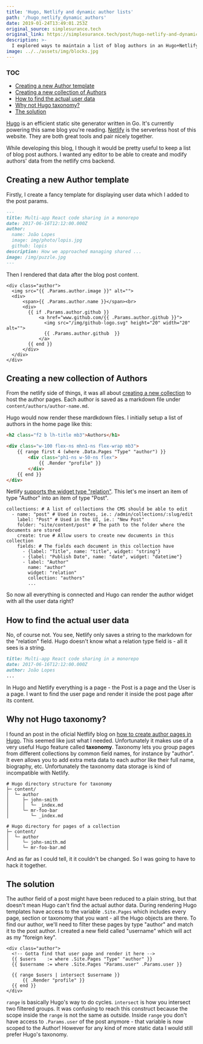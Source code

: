 ```yaml
---
title: 'Hugo, Netlify and dynamic author lists'
path: '/hugo_netlify_dynamic_authors'
date: 2019-01-24T13:49:01.253Z
original_source: simplesurance.tech
original_link: https://simplesurance.tech/post/hugo-netlify-and-dynamic-author-lists/
description: >-
  I explored ways to maintain a list of blog authors in an Hugo+NetlifyCMS blog.
image: ../../assets/img/blocks.jpg
---
```

### TOC
 * [Creating a new Author template](#creating-a-new-author-template)
 * [Creating a new collection of Authors](#creating-a-new-collection-of-authors)
 * [How to find the actual user data](#how-to-find-the-actual-user-data)
 * [Why not Hugo taxonomy?](#why-not-hugo-taxonomy)
 * [The solution](#the-solution)


[Hugo](https://gohugo.io/) is an efficient static site generator written in Go. It's currently powering this same blog you're reading. [Netlify](https://www.netlify.com) is the serverless host of this website. They are both great tools and pair nicely together.

While developing this blog, I though it would be pretty useful to keep a list of blog post authors. I wanted any editor to be able to create and modify authors' data from the netlify cms backend.

## Creating a new Author template

Firstly, I create a fancy template for displaying user data which I added to the post params.

```markdown
---
title: Multi-app React code sharing in a monorepo
date: 2017-06-16T12:12:00.000Z
author:
  name: João Lopes
  image: img/photo/lopis.jpg
  github: lopis
description: How we approached managing shared ...
image: /img/puzzle.jpg
---
```

Then I rendered that data after the blog post content.

```
<div class="author">
  <img src="{{ .Params.author.image }}" alt="">
  <div>
      <span>{{ .Params.author.name }}</span><br>
      <div>
        {{ if .Params.author.github }}
            <a href="www.github.com/{{ .Params.author.github }}">
              <img src="/img/github-logo.svg" height="20" width="20" alt="">
              {{ .Params.author.github  }}
            </a>
        {{ end }}
      </div>
  </div>
</div>
```

## Creating a new collection of Authors

From the netlify side of things, it was all about [creating a new collection](https://www.netlifycms.org/docs/collection-types/) to host the author pages. Each author is saved as a markdown file under `content/authors/author-name.md`.

Hugo would now render these mardkdown files. I initially setup a list of authors in the home page like this:

```html
<h2 class="f2 b lh-title mb3">Authors</h1>

<div class="w-100 flex-ns mhn1-ns flex-wrap mb3">
	{{ range first 4 (where .Data.Pages "Type" "author") }}
		<div class="ph1-ns w-50-ns flex">
			{{ .Render "profile" }}
		</div>
	{{ end }}
</div>
```

Netlify [supports the widget type "relation"](https://www.netlifycms.org/docs/widgets/#relation). This let's me insert an item of type "Author" into an item of type "Post".

```
collections: # A list of collections the CMS should be able to edit
  - name: "post" # Used in routes, ie.: /admin/collections/:slug/edit
    label: "Post" # Used in the UI, ie.: "New Post"
    folder: "site/content/post" # The path to the folder where the documents are stored
    create: true # Allow users to create new documents in this collection
    fields: # The fields each document in this collection have
      - {label: "Title", name: "title", widget: "string"}
      - {label: "Publish Date", name: "date", widget: "datetime"}
      - label: "Author"
        name: "author"
        widget: "relation"
        collection: "authors"
        ...
```

So now all everything is connected and Hugo can render the author widget with all the user data right?

## How to find the actual user data

No, of course not. You see, Netlify only saves a string to the markdown for the "relation" field. Hugo doesn't know what a relation type field is - all it sees is a string.

```markdown
title: Multi-app React code sharing in a monorepo
date: 2017-06-16T12:12:00.000Z
author: João Lopes
...
```

In Hugo and Netlify everything is a page - the Post is a page and the User is a page. I want to find the user page and render it inside the post page after its content.

## Why not Hugo taxonomy?

I found an post in the oficial Netflify blog on [how to create author pages in Hugo](https://www.netlify.com/blog/2018/07/24/hugo-tips-how-to-create-author-pages/). This seemed like just what I needed. Unfortunately it makes use of a very useful Hugo feature called **taxonomy**. Taxonomy lets you group pages from different collections by common field names, for instance by "author". It even allows you to add extra meta data to each author like their full name, biography, etc. Unfortunately the taxonomy data storage is kind of incompatible with Netlify.

```
# Hugo directory structure for taxonomy
├─ content/
│  └─ author
│     ├─ john-smith
│     │  └─ _index.md
│     └─ mr-foo-bar
│        └─ _index.md

# Hugo directory for pages of a collection
├─ content/
│  └─ author
│     └─ john-smith.md
│     └─ mr-foo-bar.md
```

And as far as I could tell, it it couldn't be changed. So I was going to have to hack it together.

## The solution

The author field of a post might have been reduced to a plain string, but that doesn't mean Hugo can't find the actual author data. During rendering Hugo templates have access to the variable `.Site.Pages` which includes every page, section or taxonomy that you want - all the Hugo objects are there. To find our author, we'll need to filter these pages by type "author" and match it to the post author. I created a new field called "username" which will act as my "foreign key".

```
<div class="author">
  <!-- Gotta find that user page and render it here -->
  {{ $users    := where .Site.Pages "Type" "author" }}
  {{ $username := where .Site.Pages "Params.user" .Params.user }}

  {{ range $users | intersect $username }}
      {{ .Render "profile" }}
  {{ end }}
</div>
```

`range` is basically Hugo's way to do cycles. `intersect` is how you intersect two filtered groups. It was confusing to reach this construct because the scope inside the `range` is not the same as outside. Inside `range` you don't have access to `.Params.user` of the post anymore - that variable is now scoped to the Author! However for any kind of more static data I would still prefer Hugo's taxonomy.

